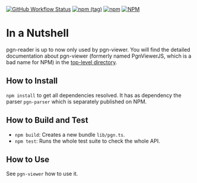 [![GitHub Workflow Status](https://github.com/mliebelt/PgnViewerJS/actions/workflows/nodejs.yml/badge.svg)](https://github.com/mliebelt/PgnViewerJS/actions[)
[![npm (tag)](https://img.shields.io/npm/v/@mliebelt/pgn-reader)](https://www.npmjs.com/package/@mliebelt/pgn-reader)
[![npm](https://img.shields.io/npm/dm/@mliebelt/pgn-reader)](https://www.npmjs.com/package/@mliebelt/pgn-reader)
[![NPM](https://img.shields.io/npm/l/@mliebelt/pgn-reader)](https://github.com/mliebelt/PgnViewerJS/blob/main/modules/pgn-reader/LICENSE.md)

# In a Nutshell

pgn-reader is up to now only used by pgn-viewer. You will find the detailed documentation about pgn-viewer (formerly named PgnViewerJS, which is a bad name for NPM) in the [top-level directory](../../readme.md).

## How to Install

`npm install` to get all dependencies resolved. It has as dependency the parser `pgn-parser` which is separately published on NPM.

## How to Build and Test

* `npm build`: Creates a new bundle `lib/pgn.ts`.
* `npm test`: Runs the whole test suite to check the whole API.

## How to Use

See `pgn-viewer` how to use it.